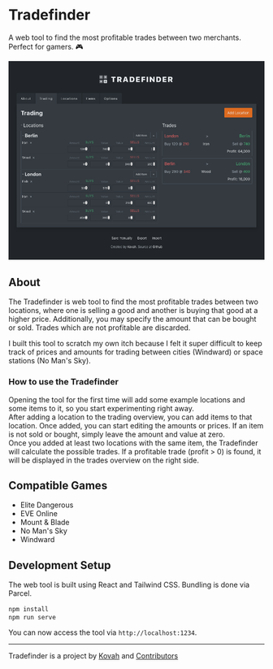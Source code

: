 # Tradefinder

A web tool to find the most profitable trades between two merchants. Perfect for gamers. 🎮

![Browser screenshot as a preview of the tool](./preview.png)


## About

The Tradefinder is web tool to find the most profitable trades between two locations, where one is selling a good and another is buying that good at a higher price. Additionally, you may specify the amount that can be bought or sold. Trades which are not profitable are discarded.

I built this tool to scratch my own itch because I felt it super difficult to keep track of prices and amounts for trading between cities (Windward) or space stations (No Man's Sky).


### How to use the Tradefinder

Opening the tool for the first time will add some example locations and some items to it, so you start experimenting right away.  
After adding a location to the trading overview, you can add items to that location. Once added, you can start editing the amounts or prices. If an item is not sold or bought, simply leave the amount and value at zero.  
Once you added at least two locations with the same item, the Tradefinder will calculate the possible trades. If a profitable trade (profit > 0) is found, it will be displayed in the trades overview on the right side.


## Compatible Games

* Elite Dangerous
* EVE Online
* Mount & Blade
* No Man's Sky
* Windward


## Development Setup

The web tool is built using React and Tailwind CSS. Bundling is done via Parcel.

```
npm install
npm run serve
```

You can now access the tool via `http://localhost:1234`.

---

Tradefinder is a project by [Kovah](https://kovah.de)  and [Contributors](https://github.com/Kovah/Tradefinder/graphs/contributors)
